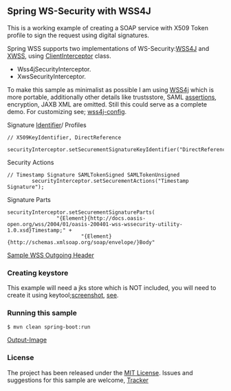 ## Spring WS-Security with WSS4J

This is a working example of creating a SOAP service with X509 Token profile to sign the request using digital signatures.

Spring WSS supports two implementations of WS-Security:[WSS4J][wss4j] and [XWSS][xwss], using [ClientInterceptor][client-interceptor] class.
- Wss4jSecurityInterceptor.
- XwsSecurityInterceptor.

To make this sample as minimalist as possible I am using [WSS4j][wss4j] which is more portable, additionally other details like trustsstore, SAML [assertions][signed-custom-saml-assertion], encryption, JAXB XML are omitted. Still this could serve as a complete demo. For customizing see; [wss4j-config][wss4j-config].

Signature [Identifier][signature-identifiers]/ Profiles
```
// X509KeyIdentifier, DirectReference
        securityInterceptor.setSecurementSignatureKeyIdentifier("DirectReference");
```

Security Actions
```
// Timestamp Signature SAMLTokenSigned SAMLTokenUnsigned
        securityInterceptor.setSecurementActions("Timestamp Signature");
```

Signature Parts
```
securityInterceptor.setSecurementSignatureParts(
                "{Element}{http://docs.oasis-open.org/wss/2004/01/oasis-200401-wss-wssecurity-utility-1.0.xsd}Timestamp;" +
                        "{Element}{http://schemas.xmlsoap.org/soap/envelope/}Body"
```

[Sample WSS Outgoing Header][wss-header-sample]

### Creating keystore

This example will need a jks store which is NOT included, you will need to create it using keytool;[screenshot][screenshot-keystore], [see][create-keystore].

### Running this sample
```
$ mvn clean spring-boot:run
```
[Output-Image][screenshot-run]

### License

The project has been released under the [MIT License][license]. Issues and suggestions for this sample are welcome, [Tracker][issues]

[scm]: https://github.com/dhval/sample-ws-security-wss4j
[issues]: https://github.com/dhval/sample-ws-security-wss4j/issues
[license]: http://www.opensource.org/licenses/mit-license.php

[screenshot-keystore]:https://github.com/dhval/sample-ws-security-wss4j/blob/master/doc/screenshot_keystore.png
[screenshot-run]:https://github.com/dhval/sample-ws-security-wss4j/blob/master/doc/screenshot-run.png
[wss-header-sample]: https://github.com/dhval/sample-ws-security-wss4j/blob/master/doc/wss-header-sample.xml

[ws-security]: https://www.oasis-open.org/committees/wss/
[xwss]: https://docs.oracle.com/cd/E17802_01/webservices/webservices/docs/1.6/tutorial/doc/XWS-SecurityIntro4.html
[wss4j]: https://ws.apache.org/wss4j/
[wss4j-config]: https://ws.apache.org/wss4j/config.html
[spring-ws]: http://projects.spring.io/spring-ws/
[client-interceptor]: https://github.com/spring-projects/spring-ws/blob/master/spring-ws-security/src/main/java/org/springframework/ws/soap/security/wss4j/Wss4jSecurityInterceptor.java
[signature-identifiers]: http://coheigea.blogspot.com/2013/03/signature-and-encryption-key.html
[create-keystore]: http://memorynotfound.com/create-public-private-keystore-client-server/
[signed-custom-saml-assertion]: http://jaminhitchcock.blogspot.com/2014/05/creating-and-validating-saml-assertions.html
